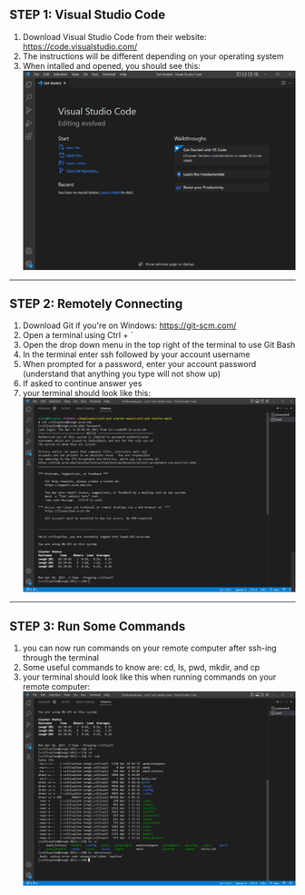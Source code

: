 ## STEP 1:  Visual Studio Code
1) Download Visual Studio Code from their website:  https://code.visualstudio.com/
2) The instructions will be different depending on your operating system
3) When intalled and opened, you should see this:
![Image](VS_Code_Startup.png)
---
## STEP 2:  Remotely Connecting
1) Download Git if you're on Windows:  https://git-scm.com/
2) Open a terminal using Ctrl + `
3) Open the drop down menu in the top right of the terminal to use Git Bash
4) In the terminal enter ssh followed by your account username
5) When prompted for a password, enter your account password (understand that anything you type will not show up)
6) If asked to continue answer yes
7) your terminal should look like this:
![Image](VS_Code_Login.png)
---
## STEP 3:  Run Some Commands
1) you can now run commands on your remote computer after ssh-ing through the terminal
2) Some useful commands to know are:  cd, ls, pwd, mkdir, and cp
3) your terminal should look like this when running commands on your remote computer:
![Image](VS_Code_Code.png)
